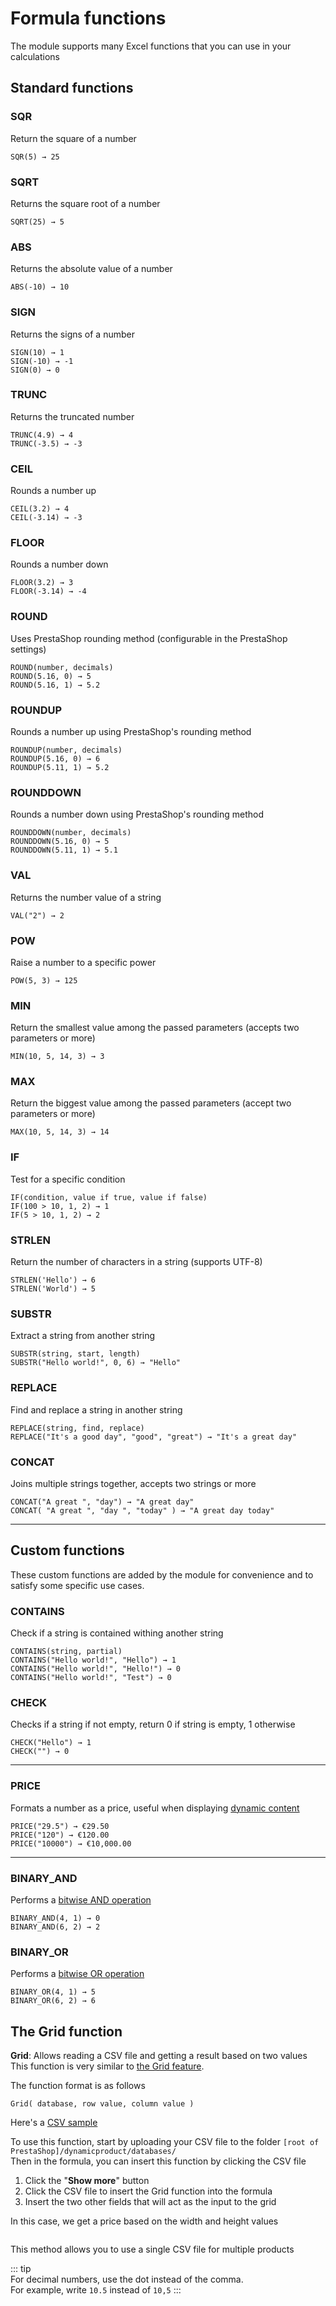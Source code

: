 # Formula functions

The module supports many Excel functions that you can use in your calculations

## Standard functions

### **SQR**

Return the square of a number

```xls
SQR(5) → 25
```

### **SQRT**

Returns the square root of a number

````xls
SQRT(25) → 5 
````

### **ABS**

Returns the absolute value of a number

````xls
ABS(-10) → 10
````

### **SIGN**

Returns the signs of a number

```xls
SIGN(10) → 1
SIGN(-10) → -1
SIGN(0) → 0
```

### **TRUNC**

Returns the truncated number

```xls
TRUNC(4.9) → 4
TRUNC(-3.5) → -3
```

### **CEIL**

Rounds a number up

```xls
CEIL(3.2) → 4
CEIL(-3.14) → -3
```

### **FLOOR**

Rounds a number down

```xls
FLOOR(3.2) → 3
FLOOR(-3.14) → -4
```  

### **ROUND**

Uses PrestaShop rounding method (configurable in the PrestaShop settings)

```xls
ROUND(number, decimals)
ROUND(5.16, 0) → 5
ROUND(5.16, 1) → 5.2
```

### **ROUNDUP**

Rounds a number up using PrestaShop's rounding method

```xls
ROUNDUP(number, decimals)
ROUNDUP(5.16, 0) → 6
ROUNDUP(5.11, 1) → 5.2
```  

### **ROUNDDOWN**

Rounds a number down using PrestaShop's rounding method

```xls
ROUNDDOWN(number, decimals)
ROUNDDOWN(5.16, 0) → 5
ROUNDDOWN(5.11, 1) → 5.1
```     

### **VAL**

Returns the number value of a string

```xls
VAL("2") → 2
```

### **POW**

Raise a number to a specific power

```xls
POW(5, 3) → 125
```  

### **MIN**

Return the smallest value among the passed parameters (accepts two parameters or more)

```xls
MIN(10, 5, 14, 3) → 3
```

### **MAX**

Return the biggest value among the passed parameters (accept two parameters or more)

```xls
MAX(10, 5, 14, 3) → 14
```  

### **IF**

Test for a specific condition

```xls
IF(condition, value if true, value if false)
IF(100 > 10, 1, 2) → 1
IF(5 > 10, 1, 2) → 2
```

### **STRLEN**

Return the number of characters in a string (supports UTF-8)

```xls
STRLEN('Hello') → 6
STRLEN('World') → 5
```

### **SUBSTR**

Extract a string from another string

```xls
SUBSTR(string, start, length)
SUBSTR("Hello world!", 0, 6) → "Hello"
```

### **REPLACE**

Find and replace a string in another string

```xls
REPLACE(string, find, replace)
REPLACE("It's a good day", "good", "great") → "It's a great day"
```

### **CONCAT**

Joins multiple strings together, accepts two strings or more

```xls
CONCAT("A great ", "day") → "A great day"
CONCAT( "A great ", "day ", "today" ) → "A great day today"
```

---

## Custom functions

These custom functions are added by the module for convenience and to satisfy some specific use
cases.

### **CONTAINS**

Check if a string is contained withing another string

```xls
CONTAINS(string, partial)
CONTAINS("Hello world!", "Hello") → 1
CONTAINS("Hello world!", "Hello!") → 0
CONTAINS("Hello world!", "Test") → 0
```

### **CHECK**

Checks if a string if not empty, return 0 if string is empty, 1 otherwise

```xls
CHECK("Hello") → 1
CHECK("") → 0
```

---

### **PRICE**

Formats a number as a price, useful when
displaying [dynamic content](/dynamicproduct/19-dynamic-content.md)

```xls
PRICE("29.5") → €29.50
PRICE("120") → €120.00
PRICE("10000") → €10,000.00
```

---

### **BINARY_AND**

Performs
a [bitwise AND operation](https://developer.mozilla.org/en-US/docs/Web/JavaScript/Reference/Operators/Bitwise_AND)

```xls
BINARY_AND(4, 1) → 0
BINARY_AND(6, 2) → 2
```

### **BINARY_OR**

Performs
a [bitwise OR operation](https://developer.mozilla.org/en-US/docs/Web/JavaScript/Reference/Operators/Bitwise_OR)

```xls
BINARY_OR(4, 1) → 5
BINARY_OR(6, 2) → 6
```

## The Grid function

**Grid**: Allows reading a CSV file and getting a result based on two values  
This function is very similar to [the Grid feature](/dynamicproduct/product-config/13-grids.md).

The function format is as follows

```xls
Grid( database, row value, column value ) 
```

Here's a [CSV sample](/dynamicproduct/files/sample.csv ':ignore')

To use this function, start by uploading your CSV file to the
folder `[root of PrestaShop]/dynamicproduct/databases/`  
Then in the formula, you can insert this function by clicking the CSV file

1. Click the "**Show more**" button
2. Click the CSV file to insert the Grid function into the formula
3. Insert the two other fields that will act as the input to the grid

In this case, we get a price based on the width and height values

<img srcset="/dynamicproduct/images/grid-function.jpg 2x">

This method allows you to use a single CSV file for multiple products

::: tip  
For decimal numbers, use the dot instead of the comma.  
For example, write `10.5` instead of `10,5`
:::
